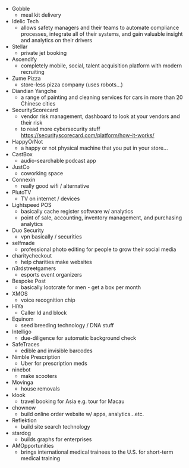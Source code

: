 * Gobble
	* meal kit delivery
* Idelic Tech
	* allows safety managers and their teams to automate compliance processes, integrate all of their systems, and gain valuable insight and analytics on their drivers
* Stellar
	* private jet booking
* Ascendify
	* completely mobile, social, talent acquisition platform with modern recruiting
* Zume Pizza
	* store-less pizza company (uses robots...)
* Diandian Yangche
	* a range of painting and cleaning services for cars in more than 20 Chinese cities 
* SecurityScorecard
	* vendor risk management, dashboard to look at your vendors and their risk
	* to read more cybersecurity stuff https://securityscorecard.com/platform/how-it-works/
* HappyOrNot
	* a happy or not physical machine that you put in your store...
* CastBox
	* audio-searchable podcast app
* JustCo
	* coworking space
* Connexin
	* really good wifi / alternative
* PlutoTV
	* TV on internet / devices
* Lightspeed POS 
	* basically cache register software w/ analytics
	* point of sale, accounting, inventory management, and purchasing analytics
* Duo Security
	* vpn basically / securities
* selfmade
	* professional photo editing for people to grow their social media
* charitycheckout
	* help charities make websites 
* n3rdstreetgamers
	* esports event organizers
* Bespoke Post
	* basically lootcrate for men - get a box per month
* XMOS
	* voice recognition chip
* HiYa
	* Caller Id and block
* Equinom
	* seed breeding technology / DNA stuff
* Intelligo
	* due-diligence for automatic background check
* SafeTraces
	* edible and invisible barcodes
* Nimble Prescription
	* Uber for prescription meds
* ninebot
	* make scooters
* Movinga
	* house removals
* klook
	* travel booking for Asia e.g. tour for Macau
* chownow
	* build online order website w/ apps, analytics...etc. 
* Reflektion 
	* build site search technology
* stardog
	* builds graphs for enterprises
* AMOpportunities
	* brings international medical trainees to the U.S. for short-term medical training

